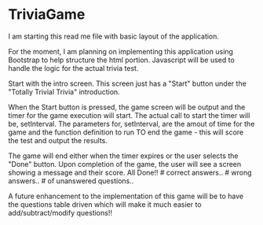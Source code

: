 # TriviaGame

I am starting this read me file with basic layout of the application.

For the moment, I am planning on implementing this application using Bootstrap to help
structure the html portion.  Javascript will be used to handle the logic for the actual
trivia test.

Start with the intro screen.  This screen just has a "Start" button under the
"Totally Trivial Trivia" introduction.

When the Start button is pressed, the game screen will be output and the timer for the
game execution will start.  The actual call to start the timer will be, setInterval.
The parameters for, setInterval, are the amout of time for the game and the function
definition to run TO end the game - this will score the test and output the results.

The game will end either when the timer expires or the user selects the "Done" button.
Upon completion of the game, the user will see a screen showing a message and their
score.  All Done!!  # correct answers..  # wrong answers..  # of unanswered questions..

A future enhancement to the implementation of this game will be to have the questions
table driven which will make it much easier to add/subtract/modify questions!!

